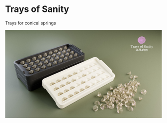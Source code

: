 # Trays of Sanity

 Trays for conical springs


![Trays Render](assets/tray_of_sanity_v01.jpg?raw=true)
